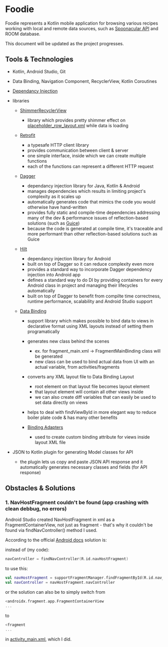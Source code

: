 
# Foodie

Foodie represents a Kotlin mobile application for browsing various recipes working with local and remote data sources, such as [Spoonacular API](https://spoonacular.com/food-api) and ROOM database. 

This document will be updated as the project progresses.


## Tools & Technologies

- Kotlin, Android Studio, Git
- Data Binding, Navigation Component, RecyclerView, Kotlin Coroutines
- [Dependancy Injection](https://developer.android.com/training/dependency-injection)

- libraries
    - [ShimmerRecyclerView](https://github.com/omtodkar/ShimmerRecyclerView)
        - library which provides pretty shimmer effect on [placeholder_row_layout.xml](https://github.com/laurakciic/foodie/blob/master/Foodie_RMA/app/src/main/res/layout/placeholder_row_layout.xml) while data is loading 

    - [Retrofit](https://square.github.io/retrofit/)
        - a typesafe HTTP client library
        - provides communication between client & server
        - one simple interface, inside which we can create multiple functions
        - each of the functions can represent a different HTTP request

    - [Dagger](https://developer.android.com/training/dependency-injection/dagger-basics)
        - dependancy injection library for Java, Kotlin & Android
        - manages dependencies which results in limiting project's complexity as it scales up
        - automatically generates code that mimics the code you would otherwise have hand-written
        - provides fully static and compile-time dependencies addressing many of the dev & performance issues of reflection-based solutions (such as [Guice](https://en.wikipedia.org/wiki/Google_Guice))
        - because the code is generated at compile time, it's traceable and more performant than other reflection-based solutions such as Guice

    - [Hilt](https://developer.android.com/training/dependency-injection/hilt-android)
        - dependancy injection library for Android
        - built on top of Dagger so it can reduce complexity even more
        - provides a standard way to incorporate Dagger dependency injection into Android app
        - defines a standard way to do DI by providing containers for every Android class in project and managing their lifecycles automatically
        - built on top of Dagger to benefit from compilte time correctness, runtime performance, scalability and Android Studio support 

    - [Data Binding]()
        - support library which makes possible to bind data to views in declarative format using XML layouts instead of setting them programatically
        - generates new class behind the scenes 
            - ex. for fragment_main.xml -> FragmentMainBinding class will be generated
            - new class can be used to bind actual data from UI with an actual variable, from activities/fragments

        - converts any XML layout file to Data Binding Layout
            - root element on that layout file becomes layout element 
            - that layout element will contain all other views inside
            - we can also create diff variables that can easily be used to set data directly on views
        - helps to deal with findViewById in more elegant way to reduce boiler plate code & has many other benefits
        - [Binding Adapters]()
            - used to create custom binding attribute for views inside layout XML file


- JSON to Kotlin plugin for generating Model classes for API 
    - the plugin lets us copy and paste JSON API response and it automatically generates necessary classes and fields (for API response) 

## Obstacles & Solutions 

### 1. NavHostFragment couldn't be found (app crashing with clean debbug, no errors)

Android Studio created NavHostFragment in xml as a FragmentContainerView, not just as fragment - that's why it couldn't be found via findNavController() method I used.

According to the official [Android docs](https://developer.android.com/guide/navigation/navigation-getting-started) solution is:

instead of (my code):
```kotlin
navController = findNavController(R.id.navHostFragment)
```

to use this:
```kotlin
val navHostFragment = supportFragmentManager.findFragmentById(R.id.nav_host_fragment) as NavHostFragment
val navController = navHostFragment.navController
```

or the solution can also be to simply switch from 

```kotlin
<androidx.fragment.app.FragmentContainerView
...
```

to 

```kotlin
<fragment
...
```

in [activity_main.xml](https://github.com/laurakciic/foodie/blob/master/Foodie_RMA/app/src/main/res/layout/activity_main.xml), which I did.


